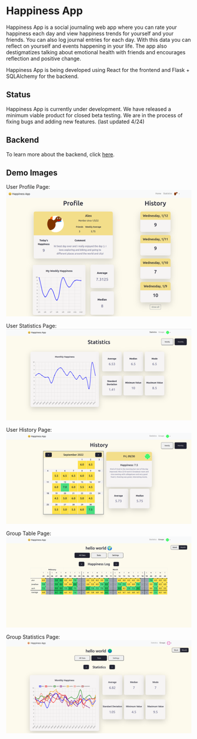 # Happiness App

Happiness App is a social journaling web app where you can rate your happiness each day and view
happiness trends for yourself and your friends. You can also log journal entries for each day. With
this data you can reflect on yourself and events happening in your life. The app also destigmatizes
talking about emotional health with friends and encourages reflection and positive change.

Happiness App is being developed using React for the frontend and Flask + SQLAlchemy for the backend.

## Status

Happiness App is currently under development. We have released a minimum viable product for closed beta testing. We are in the process of fixing bugs and adding new features. (last updated 4/24)

## Backend

To learn more about the backend, click [here](happiness-backend/README.md).

## Demo Images

User Profile Page:
![](/imgs/profile.png)

User Statistics Page:
![](/imgs/stats.png)

User History Page:
![](/imgs/history_month.png)

Group Table Page:
![](/imgs/group_table.png)

Group Statistics Page:
![](/imgs/group_statistics.png)
